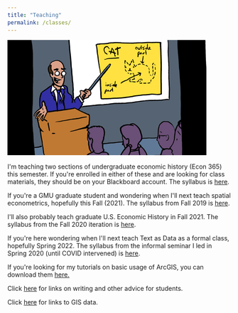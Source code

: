 ```yaml
---
title: "Teaching"
permalink: /classes/
---
```

![cat_smbc](/assets/images/cat_smbc.gif)

I'm teaching two sections of undergraduate economic history (Econ 365) this semester. If you're enrolled in either of these and are looking for class materials, they should be on your Blackboard account. The syllabus is [here](https://www.dropbox.com/s/5pqdd7rk7uvs77s/EH%20Syllabus%20Spring%202021.pdf?dl=0).

If you're a GMU graduate student and wondering when I'll next teach spatial econometrics, hopefully this Fall (2021). The syllabus from Fall 2019 is [here](https://www.dropbox.com/s/s2hdgkqjwjl13kf/Spatial%20Syllabus%20Fall19.pdf?dl=0).

I'll also probably teach graduate U.S. Economic History in Fall 2021. The syllabus from the Fall 2020 iteration is [here](https://www.dropbox.com/s/gbugz1kkycr6hed/AEH%20Syllabus%20Fall20.pdf?dl=0).

If you're here wondering when I'll next teach Text as Data as a formal class, hopefully Spring 2022. The syllabus from the informal seminar I led in Spring 2020 (until COVID intervened) is [here](https://www.dropbox.com/s/00hl6r5iniefpl6/TaD_Sp20.pdf?dl=0).

If you're looking for my tutorials on basic usage of ArcGIS, you can download them [here.](https://github.com/noeldjohnson/ArcGIS-Tutorial.git)

Click [here](https://noeldjohnson.github.io/student_advice/) for links on writing and other advice for students.

Click [here](https://noeldjohnson.github.io/gis_links/) for links to GIS data.
